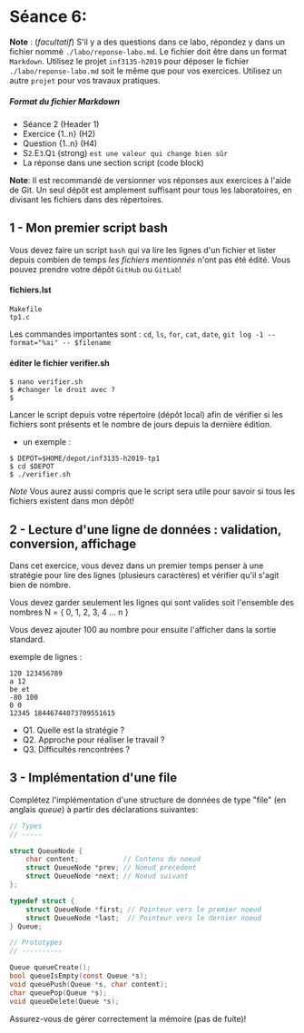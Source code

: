 # Séance 6: 

**Note** : (_facultatif_) S'il y a des questions dans ce labo, répondez y dans un fichier nommé `./labo/reponse-labo.md`.  Le fichier doit être dans un format `Markdown`. Utilisez le projet `inf3135-h2019` pour déposer le fichier `./labo/reponse-labo.md` soit le même que pour vos exercices.  Utilisez un autre `projet` pour vos travaux pratiques.   

##### Format du fichier Markdown
 + Séance 2 (Header 1)
 + Exercice {1..n} (H2)
 + Question {1..n} (H4)
 + S`2`.E`3`.Q`1` (strong) `est une valeur qui change bien sûr`
 + La réponse dans une section script (code block)

**Note**: Il est recommandé de versionner vos réponses aux exercices à l'aide
de Git. Un seul dépôt est amplement suffisant pour tous les laboratoires, en
divisant les fichiers dans des répertoires.

## 1 - Mon premier script bash

Vous devez faire un script `bash` qui va lire les lignes d'un fichier et lister depuis combien de temps
_les fichiers mentionnés_ n'ont pas été édité. 
Vous pouvez prendre votre dépôt `GitHub` ou `GitLab`!

#### fichiers.lst
~~~~
Makefile
tp1.c
~~~~

Les commandes importantes sont : `cd`, `ls`, `for`, `cat`, `date`, `git log -1 --format="%ai" -- $filename`

#### éditer le fichier verifier.sh
~~~~
$ nano verifier.sh
$ #changer le droit avec ?
$ 
~~~~

Lancer le script depuis votre répertoire (dépôt local) afin de vérifier si les fichiers sont présents et le nombre de jours depuis la dernière édition.

+ un exemple :
~~~~
$ DEPOT=$HOME/depot/inf3135-h2019-tp1
$ cd $DEPOT
$ ./verifier.sh
~~~~

*Note* Vous aurez aussi compris que le script sera utile pour savoir si tous les fichiers existent dans mon dépôt!

## 2 - Lecture d'une ligne de données : validation, conversion, affichage

Dans cet exercice, vous devez dans un premier temps penser à une stratégie pour lire des lignes (plusieurs caractères)
et vérifier qu'il s'agit bien de nombre.

Vous devez garder seulement les lignes qui sont valides soit l'ensemble des nombres N = { 0, 1, 2, 3, 4 ... n }

Vous devez ajouter 100 au nombre pour ensuite l'afficher dans la sortie standard.

exemple de lignes :
~~~~
120 123456789
a 12
be et
-80 100
0 0
12345 18446744073709551615
~~~~

+ Q1. Quelle est la stratégie ?
+ Q2. Approche pour réaliser le travail ?
+ Q3. Difficultés rencontrées ?


## 3 - Implémentation d'une file

Complétez l'implémentation d'une structure de données de type "file" (en
anglais *queue*) à partir des déclarations suivantes:

```c
// Types
// -----

struct QueueNode {
    char content;           // Contenu du noeud
    struct QueueNode *prev; // Noeud precedent
    struct QueueNode *next; // Noeud suivant
};

typedef struct {
    struct QueueNode *first; // Pointeur vers le premier noeud
    struct QueueNode *last;  // Pointeur vers le dernier noeud
} Queue;

// Prototypes
// ----------

Queue queueCreate();
bool queueIsEmpty(const Queue *s);
void queuePush(Queue *s, char content);
char queuePop(Queue *s);
void queueDelete(Queue *s);
```

Assurez-vous de gérer correctement la mémoire (pas de fuite)!
